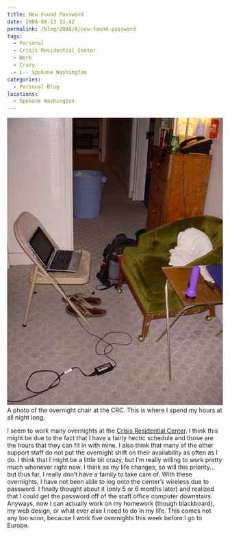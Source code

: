 ```yaml
---
title: New Found Password
date: 2008-08-13 11:42
permalink: /blog/2008/8/new-found-password
tags:
  - Personal
  - Crisis Residential Center
  - Work
  - Crazy
  - L-- Spokane Washington
categories:
  - Personal Blog
locations: 
  - Spokane Washington
---
```


![ A photo of the overnight chair at the CRC. This is where I spend my hours at all night long. ][1] A photo of the overnight chair at the CRC. This is where I spend my hours at all night long.

   [1]: /assets/media/photo-crc-computer-hallway-overnight.jpg

I seem to work many overnights at the [Crisis Residential Center][2]. I think this might be due to the fact that I have a fairly hectic schedule and those are the hours that they can fit in with mine. I also think that many of the other support staff do not put the overnight shift on their availability as often as I do. I think that I might be a little bit crazy, but I’m really willing to work pretty much whenever right now. I think as my life changes, so will this priority... but thus far, I really don’t have a family to take care of. With these overnights, I have not been able to log onto the center’s wireless due to password. I finally thought about it (only 5 or 6 months later) and realized that I could get the password off of the staff office computer downstairs. Anyways, now I can actually work on my homework (though blackboard), my web design, or what ever else I need to do in my life. This comes not any too soon, because I work five overnights this week before I go to Europe.

   [2]: http://www.yfaconnections.org/
